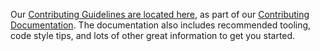Our [Contributing Guidelines are located here](https://contributing.bitwarden.com/contributing/), as part of our [Contributing Documentation](https://contributing.bitwarden.com/). The documentation also includes recommended tooling, code style tips, and lots of other great information to get you started.

